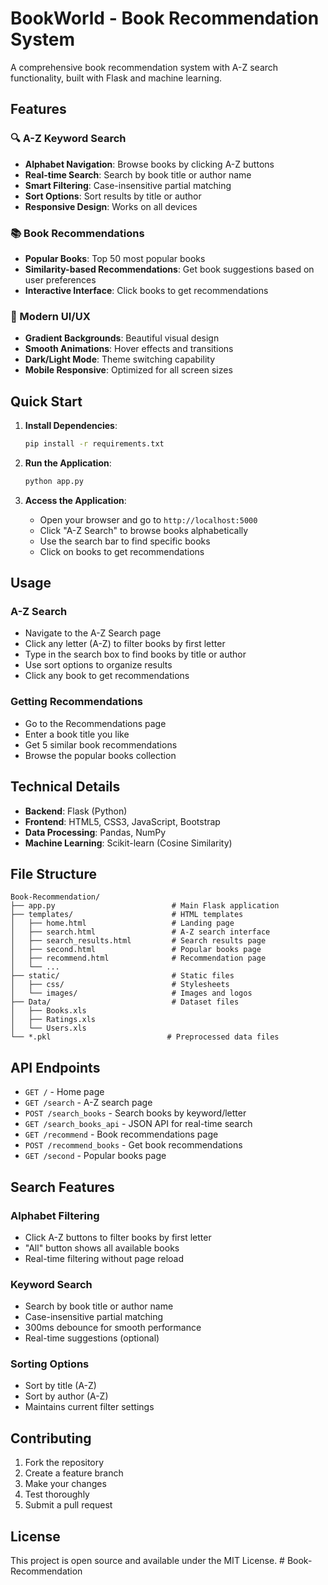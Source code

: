 # BookWorld - Book Recommendation System

A comprehensive book recommendation system with A-Z search functionality, built with Flask and machine learning.

## Features

### 🔍 A-Z Keyword Search
- **Alphabet Navigation**: Browse books by clicking A-Z buttons
- **Real-time Search**: Search by book title or author name
- **Smart Filtering**: Case-insensitive partial matching
- **Sort Options**: Sort results by title or author
- **Responsive Design**: Works on all devices

### 📚 Book Recommendations
- **Popular Books**: Top 50 most popular books
- **Similarity-based Recommendations**: Get book suggestions based on user preferences
- **Interactive Interface**: Click books to get recommendations

### 🎨 Modern UI/UX
- **Gradient Backgrounds**: Beautiful visual design
- **Smooth Animations**: Hover effects and transitions
- **Dark/Light Mode**: Theme switching capability
- **Mobile Responsive**: Optimized for all screen sizes

## Quick Start

1. **Install Dependencies**:
   ```bash
   pip install -r requirements.txt
   ```

2. **Run the Application**:
   ```bash
   python app.py
   ```

3. **Access the Application**:
   - Open your browser and go to `http://localhost:5000`
   - Click "A-Z Search" to browse books alphabetically
   - Use the search bar to find specific books
   - Click on books to get recommendations

## Usage

### A-Z Search
- Navigate to the A-Z Search page
- Click any letter (A-Z) to filter books by first letter
- Type in the search box to find books by title or author
- Use sort options to organize results
- Click any book to get recommendations

### Getting Recommendations
- Go to the Recommendations page
- Enter a book title you like
- Get 5 similar book recommendations
- Browse the popular books collection

## Technical Details

- **Backend**: Flask (Python)
- **Frontend**: HTML5, CSS3, JavaScript, Bootstrap
- **Data Processing**: Pandas, NumPy
- **Machine Learning**: Scikit-learn (Cosine Similarity)

## File Structure

```
Book-Recommendation/
├── app.py                          # Main Flask application
├── templates/                      # HTML templates
│   ├── home.html                   # Landing page
│   ├── search.html                 # A-Z search interface
│   ├── search_results.html         # Search results page
│   ├── second.html                 # Popular books page
│   ├── recommend.html              # Recommendation page
│   └── ...
├── static/                         # Static files
│   ├── css/                        # Stylesheets
│   └── images/                     # Images and logos
├── Data/                           # Dataset files
│   ├── Books.xls
│   ├── Ratings.xls
│   └── Users.xls
└── *.pkl                          # Preprocessed data files
```

## API Endpoints

- `GET /` - Home page
- `GET /search` - A-Z search page
- `POST /search_books` - Search books by keyword/letter
- `GET /search_books_api` - JSON API for real-time search
- `GET /recommend` - Book recommendations page
- `POST /recommend_books` - Get book recommendations
- `GET /second` - Popular books page

## Search Features

### Alphabet Filtering
- Click A-Z buttons to filter books by first letter
- "All" button shows all available books
- Real-time filtering without page reload

### Keyword Search
- Search by book title or author name
- Case-insensitive partial matching
- 300ms debounce for smooth performance
- Real-time suggestions (optional)

### Sorting Options
- Sort by title (A-Z)
- Sort by author (A-Z)
- Maintains current filter settings

## Contributing

1. Fork the repository
2. Create a feature branch
3. Make your changes
4. Test thoroughly
5. Submit a pull request

## License

This project is open source and available under the MIT License.
#   B o o k - R e c o m m e n d a t i o n  
 